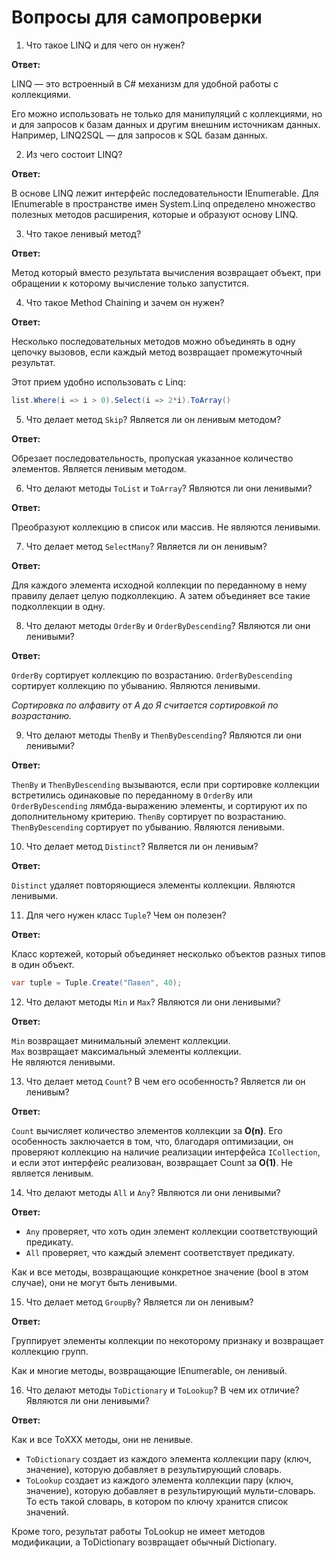 # Вопросы для самопроверки

1. Что такое LINQ и для чего он нужен?

**Ответ:**

LINQ — это встроенный в C# механизм для удобной работы с коллекциями.

Его можно использовать не только для манипуляций с коллекциями, но и для запросов к базам данных и другим внешним источникам данных. Например, LINQ2SQL — для запросов к SQL базам данных.

2. Из чего состоит LINQ?

**Ответ:**

В основе LINQ лежит интерфейс последовательности IEnumerable. Для IEnumerable в пространстве имен System.Linq определено множество полезных методов расширения, которые и образуют основу LINQ.

3. Что такое ленивый метод?

**Ответ:**

Метод который вместо результата вычисления возвращает объект, при обращении к которому вычисление только запустится.

4. Что такое Method Chaining и зачем он нужен?

**Ответ:**

Несколько последовательных методов можно объединять в одну цепочку вызовов, если каждый метод возвращает промежуточный результат.

Этот прием удобно использовать с Linq:

```cs
list.Where(i => i > 0).Select(i => 2*i).ToArray()
```

5. Что делает метод `Skip`? Является ли он ленивым методом?

**Ответ:**

Обрезает последовательность, пропуская указанное количество элементов. Является ленивым методом.

6. Что делают методы `ToList` и `ToArray`? Являются ли они ленивыми?

**Ответ:**

Преобразуют коллекцию в список или массив. Не являются ленивыми.

7. Что делает метод `SelectMany`? Является ли он ленивым?

**Ответ:**

Для каждого элемента исходной коллекции по переданному в нему правилу делает целую подколлекцию. А затем объединяет все такие подколлекции в одну.

8. Что делают методы `OrderBy` и `OrderByDescending`? Являются ли они ленивыми?

**Ответ:**

`OrderBy` сортирует коллекцию по возрастанию. `OrderByDescending` сортирует коллекцию по убыванию. Являются ленивыми.

*Сортировка по алфавиту от А до Я считается сортировкой по возрастанию.*

9. Что делают методы `ThenBy` и `ThenByDescending`? Являются ли они ленивыми?

**Ответ:**

`ThenBy` и `ThenByDescending` вызываются, если при сортировке коллекции встретились одинаковые по переданному в `OrderBy` или `OrderByDescending` лямбда-выражению элементы, и сортируют их по дополнительному критерию. `ThenBy` сортирует по возрастанию. `ThenByDescending` сортирует по убыванию. Являются ленивыми.

10. Что делает метод `Distinct`? Является ли он ленивым?

**Ответ:**

`Distinct` удаляет повторяющиеся элементы коллекции. Являются ленивыми.

11. Для чего нужен класс `Tuple`? Чем он полезен?

**Ответ:**

Класс кортежей, который объединяет несколько объектов разных типов в один объект.

```cs
var tuple = Tuple.Create("Павел", 40);
```

12. Что делают методы `Min` и `Max`? Являются ли они ленивыми?

**Ответ:**

`Min` возвращает минимальный элемент коллекции.<br>
`Max` возвращает максимальный элементы коллекции.<br>
Не являются ленивыми.

13. Что делает метод `Count`? В чем его особенность? Является ли он ленивым?

**Ответ:**

`Count` вычисляет количество элементов коллекции за **O(n)**. Его особенность заключается в том, что, благодаря оптимизации, он проверяют коллекцию на наличие реализации интерфейса `ICollection`, и если этот интерфейс реализован, возвращает Count за **O(1)**. Не является ленивым.

14. Что делают методы `All` и `Any`? Являются ли они ленивыми?

**Ответ:**

- `Any` проверяет, что хоть один элемент коллекции соответствующий предикату.
- `All` проверяет, что каждый элемент соответствует предикату.

Как и все методы, возвращающие конкретное значение (bool в этом случае), они не могут быть ленивыми.

15. Что делает метод `GroupBy`? Является ли он ленивым?

**Ответ:**

Группирует элементы коллекции по некоторому признаку и возвращает коллекцию групп.

Как и многие методы, возвращающие IEnumerable, он ленивый.

16. Что делают методы `ToDictionary` и `ToLookup`? В чем их отличие? Являются ли они ленивыми?

**Ответ:**

Как и все ToXXX методы, они не ленивые.
- `ToDictionary` создает из каждого элемента коллекции пару (ключ, значение), которую добавляет в результирующий словарь.
- `ToLookup` создает из каждого элемента коллекции пару (ключ, значение), которую добавляет в результирующий мульти-словарь. То есть такой словарь, в котором по ключу хранится список значений.

Кроме того, результат работы ToLookup не имеет методов модификации, а ToDictionary возвращает обычный Dictionary.
